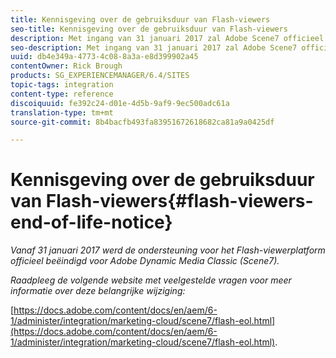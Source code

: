 ```yaml
---
title: Kennisgeving over de gebruiksduur van Flash-viewers
seo-title: Kennisgeving over de gebruiksduur van Flash-viewers
description: Met ingang van 31 januari 2017 zal Adobe Scene7 officieel ondersteuning voor het einde van de levensduur van het Flash-viewerplatform bieden.
seo-description: Met ingang van 31 januari 2017 zal Adobe Scene7 officieel ondersteuning voor het einde van de levensduur van het Flash-viewerplatform bieden.
uuid: db4e349a-4773-4c08-8a3a-e8d399902a45
contentOwner: Rick Brough
products: SG_EXPERIENCEMANAGER/6.4/SITES
topic-tags: integration
content-type: reference
discoiquuid: fe392c24-d01e-4d5b-9af9-9ec500adc61a
translation-type: tm+mt
source-git-commit: 8b4bacfb493fa83951672618682ca81a9a0425df

---
```



# Kennisgeving over de gebruiksduur van Flash-viewers{#flash-viewers-end-of-life-notice}

*Vanaf 31 januari 2017 werd de ondersteuning voor het Flash-viewerplatform officieel beëindigd voor Adobe Dynamic Media Classic (Scene7).*

*Raadpleeg de volgende website met veelgestelde vragen voor meer informatie over deze belangrijke wijziging:*

[https://docs.adobe.com/content/docs/en/aem/6-1/administer/integration/marketing-cloud/scene7/flash-eol.html](https://docs.adobe.com/content/docs/en/aem/6-1/administer/integration/marketing-cloud/scene7/flash-eol.html).
